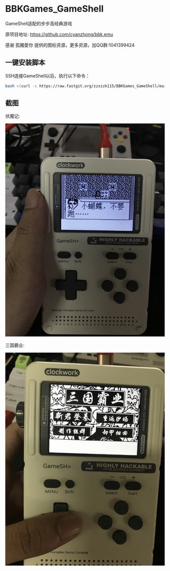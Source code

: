 # BBKGames_GameShell
GameShell适配的步步高经典游戏

原项目地址: https://github.com/cyanzhong/bbk.emu

感谢 孤獨愛你 提供的图标资源，更多资源，加QQ群:1041399424

## 一键安装脚本

SSH连接GameShell以后，执行以下命令：

```bash
bash <(curl -s https://raw.fastgit.org/zzxzzk115/BBKGames_GameShell/main/install.sh)
```

## 截图

伏魔记:

![伏魔记](./images/fumoji.JPG)



三国霸业:

![三国霸业](./images/sanguobaye.JPG)

